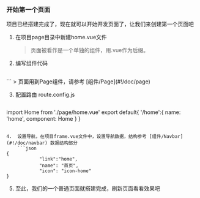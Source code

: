 ### 开始第一个页面

项目已经搭建完成了，现在就可以开始开发页面了，让我们来创建第一个页面吧

1.	在项目page目录中新建home.vue文件
	> 页面被看作是一个单独的组件，用.vue作为后缀。

2.	编写组件代码
	```javascript
<template>
				<page path-name="home">
						<h1>hello world!</h1>
				</page>
</template>
<script>
import Page from '../../../src/components/page.vue'
export default{
				components:{
					Page
				}
}
</script>
```
	> 页面用到Page组件，请参考 [组件/Page](#!/doc/page) 

3.	配置路由
	route.config.js
	```javascript
import Home from './page/home.vue'
export default{
			'/home':{
				name: 'home',
				component: Home
			}
}
```

4.	设置导航，在项目frame.vue文件中，设置导航数据，结构参考 [组件/Navbar](#!/doc/navbar) 数据结构部分
	```json
{
			"link":"home",
			"name": "首页",
			"icon": "icon-home"
}
```

5. 至此，我们的一个普通页面就搭建完成，刷新页面看看效果吧